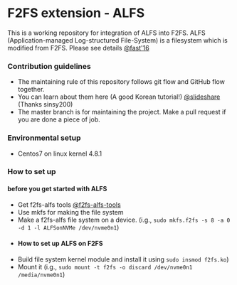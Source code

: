 # F2FS extension - ALFS
This is a working repository for integration of ALFS into F2FS. 
ALFS (Application-managed Log-structured File-System) is a filesystem which is modified from F2FS.
Please see details [@fast'16](https://www.usenix.org/node/194457)

### Contribution guidelines ###
* The maintaining rule of this repository follows git flow and GitHub flow together.
* You can learn about them here (A good Korean tutorial!) [@slideshare](http://www.slideshare.net/flyskykr/github-46014813) (Thanks sinsy200)
* The master branch is for maintaining the project. Make a pull request if you are done a piece of job. 

### Environmental setup ###
* Centos7 on linux kernel 4.8.1

### How to set up ###
#### before you get started with ALFS ####
* Get f2fs-alfs tools [@f2fs-alfs-tools](https://github.com/doscode-kr/f2fs-alfs-tools)
* Use mkfs for making the file system 
* Make a f2fs-alfs file system on a device. (i.g., `sudo mkfs.f2fs -s 8 -a 0 -d 1 -l ALFSonNVMe /dev/nvme0n1`)
* 
  #### How to set up ALFS on F2FS ####
* Build file system kernel module and install it using `sudo insmod f2fs.ko`)
* Mount it  (i.g., `sudo mount -t f2fs -o discard /dev/nvme0n1 /media/nvme0n1`)
